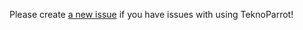 Please create [a new issue](https://github.com/teknogods/teknoparrot-issues/issues/new) if you have issues with 
using TeknoParrot!
